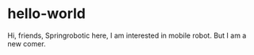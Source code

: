 # hello-world
Hi, friends,
Springrobotic here, I am interested in mobile robot. But I am a new comer.
